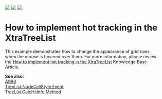<!-- default badges list -->
![](https://img.shields.io/endpoint?url=https://codecentral.devexpress.com/api/v1/VersionRange/128637736/10.1.6%2B)
[![](https://img.shields.io/badge/Open_in_DevExpress_Support_Center-FF7200?style=flat-square&logo=DevExpress&logoColor=white)](https://supportcenter.devexpress.com/ticket/details/E766)
[![](https://img.shields.io/badge/📖_How_to_use_DevExpress_Examples-e9f6fc?style=flat-square)](https://docs.devexpress.com/GeneralInformation/403183)
<!-- default badges end -->
# How to implement hot tracking in the XtraTreeList


<p>This example demonstrates how to change the appearance of grid rows when the mouse is hovered over them. For more information, please review the <a href="https://www.devexpress.com/Support/Center/p/A1099">How to implement hot tracking in the XtraTreeList</a> Knowledge Base Article.</p><p><strong>See also: </strong><br />
<a href="https://www.devexpress.com/Support/Center/p/A998">A998</a><br />
<a href="http://documentation.devexpress.com/#WindowsForms/DevExpressXtraTreeListTreeList_NodeCellStyletopic"><u>TreeList.NodeCellStyle Event </u></a><br />
<a href="http://documentation.devexpress.com/#WindowsForms/DevExpressXtraTreeListTreeList_CalcHitInfotopic"><u>TreeList.CalcHitInfo Method </u></a></p>

<br/>


